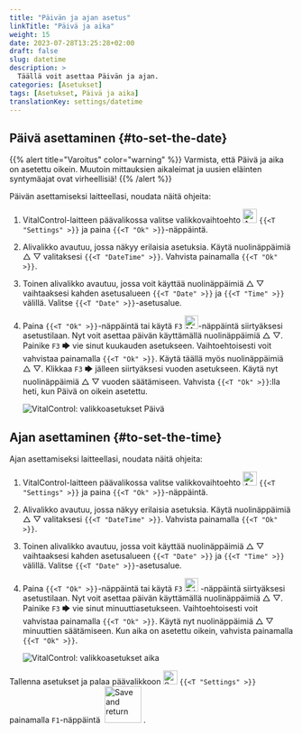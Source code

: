 ```yaml
---
title: "Päivän ja ajan asetus"
linkTitle: "Päivä ja aika"
weight: 15
date: 2023-07-28T13:25:28+02:00
draft: false
slug: datetime
description: >
  Täällä voit asettaa Päivän ja ajan.
categories: [Asetukset]
tags: [Asetukset, Päivä ja aika]
translationKey: settings/datetime
---
```

## Päivä asettaminen {#to-set-the-date}
{{% alert title="Varoitus" color="warning" %}}
Varmista, että Päivä ja aika on asetettu oikein. Muutoin mittauksien aikaleimat ja uusien eläinten syntymäajat ovat virheellisiä!
{{% /alert %}}

Päivän asettamiseksi laitteellasi, noudata näitä ohjeita:

1. VitalControl-laitteen päävalikossa valitse valikkovaihtoehto <img src="/icons/gear.svg" width="25" align="bottom" alt="Asetukset" /> `{{<T "Settings" >}}` ja paina `{{<T "Ok" >}}`-näppäintä.

2. Alivalikko avautuu, jossa näkyy erilaisia asetuksia. Käytä nuolinäppäimiä △ ▽ valitaksesi `{{<T "DateTime" >}}`. Vahvista painamalla `{{<T "Ok" >}}`.

3. Toinen alivalikko avautuu, jossa voit käyttää nuolinäppäimiä △ ▽ vaihtaaksesi kahden asetusalueen `{{<T "Date" >}}` ja `{{<T "Time" >}}` välillä. Valitse `{{<T "Date" >}}`-asetusalue.

4. Paina `{{<T "Ok" >}}`-näppäintä tai käytä `F3` <img src="/icons/actions/edit.svg" width="24" align="bottom" alt="Muokkaa" />-näppäintä siirtyäksesi asetustilaan. Nyt voit asettaa päivän käyttämällä nuolinäppäimiä △ ▽. Painike `F3` 🡆 vie sinut kuukauden asetukseen. Vaihtoehtoisesti voit vahvistaa painamalla `{{<T "Ok" >}}`. Käytä täällä myös nuolinäppäimiä △ ▽. Klikkaa `F3` 🡆 jälleen siirtyäksesi vuoden asetukseen. Käytä nyt nuolinäppäimiä △ ▽ vuoden säätämiseen. Vahvista `{{<T "Ok" >}}`:lla heti, kun Päivä on oikein asetettu.

    ![VitalControl: valikkoasetukset Päivä](../images/date.png "Päivän asettaminen")

## Ajan asettaminen {#to-set-the-time}

Ajan asettamiseksi laitteellasi, noudata näitä ohjeita:

1. VitalControl-laitteen päävalikossa valitse valikkovaihtoehto <img src="/icons/gear.svg" width="25" align="bottom" alt="Asetukset" /> `{{<T "Settings" >}}` ja paina `{{<T "Ok" >}}`-näppäintä.

2. Alivalikko avautuu, jossa näkyy erilaisia asetuksia. Käytä nuolinäppäimiä △ ▽ valitaksesi `{{<T "DateTime" >}}`. Vahvista painamalla `{{<T "Ok" >}}`.

3. Toinen alivalikko avautuu, jossa voit käyttää nuolinäppäimiä △ ▽ vaihtaaksesi kahden asetusalueen `{{<T "Date" >}}` ja `{{<T "Time" >}}` välillä. Valitse `{{<T "Date" >}}`-asetusalue.

4. Paina `{{<T "Ok" >}}`-näppäintä tai käytä `F3` <img src="/icons/actions/edit.svg" width="24" align="bottom" alt="Edit" /> -näppäintä siirtyäksesi asetustilaan. Nyt voit asettaa päivän käyttämällä nuolinäppäimiä △ ▽. Painike `F3` 🡆 vie sinut minuuttiasetukseen. Vaihtoehtoisesti voit vahvistaa painamalla `{{<T "Ok" >}}`. Käytä nyt nuolinäppäimiä △ ▽ minuuttien säätämiseen. Kun aika on asetettu oikein, vahvista painamalla `{{<T "Ok" >}}`.

    ![VitalControl: valikkoasetukset aika](../images/time.png "Ajan asettaminen")

Tallenna asetukset ja palaa päävalikkoon <img src="/icons/gear.svg" width="25" align="bottom" alt="Settings" /> `{{<T "Settings" >}}` painamalla `F1`-näppäintä &nbsp;<img src="/icons/footer/save_exit.svg" width="65" align="bottom" alt="Save and return" />&nbsp;.
